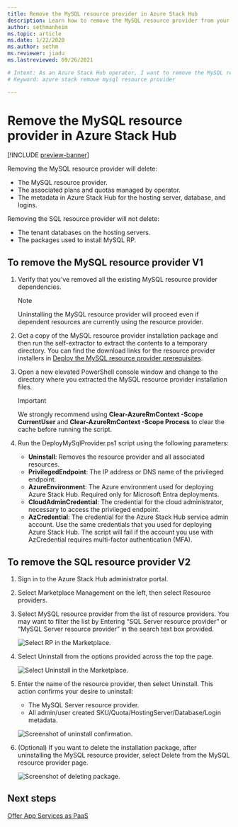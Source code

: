 ```yaml
---
title: Remove the MySQL resource provider in Azure Stack Hub 
description: Learn how to remove the MySQL resource provider from your Azure Stack Hub deployment.
author: sethmanheim
ms.topic: article
ms.date: 1/22/2020
ms.author: sethm
ms.reviewer: jiadu
ms.lastreviewed: 09/26/2021

# Intent: As an Azure Stack Hub operator, I want to remove the MySQL resource provider on Azure Stack.
# Keyword: azure stack remove mysql resource provider

---
```


# Remove the MySQL resource provider in Azure Stack Hub

[!INCLUDE [preview-banner](../includes/sql-mysql-rp-limit-access.md)]

Removing the MySQL resource provider will delete:

- The MySQL resource provider.
- The associated plans and quotas managed by operator.
- The metadata in Azure Stack Hub for the hosting server, database, and logins. 

Removing the SQL resource provider will not delete:

- The tenant databases on the hosting servers.
- The packages used to install MySQL RP.

## To remove the MySQL resource provider V1

1. Verify that you've removed all the existing MySQL resource provider dependencies.

   > [!NOTE]
   > Uninstalling the MySQL resource provider will proceed even if dependent resources are currently using the resource provider.
  
2. Get a copy of the MySQL resource provider installation package and then run the self-extractor to extract the contents to a temporary directory. You can find the download links for the resource provider installers in [Deploy the MySQL resource provider prerequisites](./azure-stack-mysql-resource-provider-deploy.md).

3. Open a new elevated PowerShell console window and change to the directory where you extracted the MySQL resource provider installation files.

   > [!IMPORTANT]
   > We strongly recommend using **Clear-AzureRmContext -Scope CurrentUser** and **Clear-AzureRmContext -Scope Process** to clear the cache before running the script.

4. Run the DeployMySqlProvider.ps1 script using the following parameters:
   - **Uninstall**: Removes the resource provider and all associated resources.
   - **PrivilegedEndpoint**: The IP address or DNS name of the privileged endpoint.
   - **AzureEnvironment**: The Azure environment used for deploying Azure Stack Hub. Required only for Microsoft Entra deployments.
   - **CloudAdminCredential**: The credential for the cloud administrator, necessary to access the privileged endpoint.
   - **AzCredential**: The credential for the Azure Stack Hub service admin account. Use the same credentials that you used for deploying Azure Stack Hub. The script will fail if the account you use with AzCredential requires multi-factor authentication (MFA).

## To remove the SQL resource provider V2

1. Sign in to the Azure Stack Hub administrator portal.

2. Select Marketplace Management on the left, then select Resource providers.

3. Select MySQL resource provider from the list of resource providers. You may want to filter the list by Entering “SQL Server resource provider” or “MySQL Server resource provider” in the search text box provided.

   ![Select RP in the Marketplace.](./media/azure-stack-mysql-resource-provider-maintain/1-rp-in-marketplace.png)

4. Select Uninstall from the options provided across the top the page.

   ![Select Uninstall in the Marketplace.](./media/azure-stack-mysql-resource-provider-maintain/2-select-uninstall.png)

5. Enter the name of the resource provider, then select Uninstall. This action confirms your desire to uninstall:
   - The MySQL Server resource provider.
   - All admin/user created SKU/Quota/HostingServer/Database/Login metadata.
   
   ![Screenshot of uninstall confirmation.](./media/azure-stack-mysql-resource-provider-maintain/3-confirm-uninstall.png)

6. (Optional) If you want to delete the installation package, after uninstalling the MySQL resource provider, select Delete from the MySQL resource provider page.

   ![Screenshot of deleting package.](./media/azure-stack-mysql-resource-provider-maintain/4-delete-install-package.png)

## Next steps

[Offer App Services as PaaS](azure-stack-app-service-overview.md)
